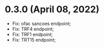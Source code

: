 # 0.3.0 (April 08, 2022)
 - Fix: ofac sancoes endpoint;
 - Fix: TRF4 endpoint; 
 - Fix: TRF1 endpoint;
 - Fix: TRT15 endpoint;